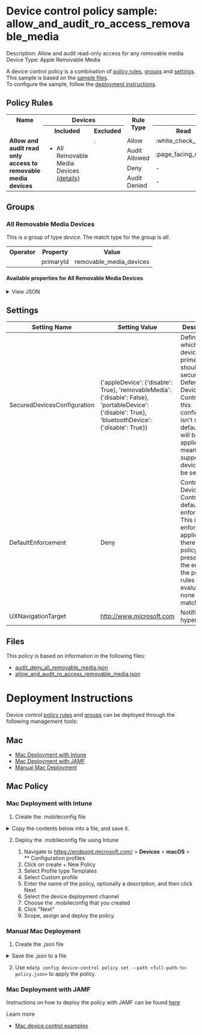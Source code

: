 # Device control policy sample: allow_and_audit_ro_access_removable_media

Description: Allow and audit read-only access for any removable media              
Device Type: Apple Removable Media

A device control policy is a combination of [policy rules](#policy-rules), [groups](#groups) and [settings](#settings).  
This sample is based on the [sample files](#files).  
To configure the sample, follow the [deployment instructions](#deployment-instructions).  

## Policy Rules

<table>
    <tr>
        <th rowspan="2" valign="top">Name</th>
        <th colspan="2" valign="top">Devices</th>
        <th rowspan="2" valign="top">Rule Type</th>
        <th colspan="3" valign="top"><center>Access</center></th>
        <th rowspan="2" valign="top">Notification</th>
    </tr>
    <tr>
        <th>Included</th>
        <th>Excluded</th><th>Read</th><th>Write</th><th>Execute</th></tr><tr>
            <td rowspan="4"><b>Allow and audit read only access to removable media devices</b></td>
            <td rowspan="4 valign="top">
                <ul><li>All Removable Media Devices<a href="#all-removable-media-devices" title="all [{'$type': 'primaryId', 'value': 'removable_media_devices'}]"> (details)</a></ul>
            </td>
            <td rowspan="4" valign="top">.
                <ul></ul>
            </td>
            <td>Allow</td>
            <td>:white_check_mark:</td>
            <td>-</td>
            <td>-</td>
            <td>None</td> 
        </tr><tr>
            <td>Audit Allowed</td>
            <td>:page_facing_up:</td>
            <td>-</td>
            <td>-</td>
            <td>Send event</td>
        </tr><tr>
            <td>Deny</td>
            <td>-</td>
            <td>:x:</td>
            <td>:x:</td>
            <td>None</td>
        </tr><tr>
            <td>Audit Denied</td>
            <td>-</td>
            <td>:page_facing_up:</td>
            <td>:page_facing_up:</td>
            <td>Send event</td>
        </tr></table>


## Groups


### All Removable Media Devices



This is a group of type *device*. 
The match type for the group is *all*.


<table>
<tr>
<th>Operator</th>
<th>Property</th>
<th>Value</th>
</tr>

<tr>

<td></td>

<td>primaryId</td>

<td>removable_media_devices</td>

</tr>

</table>


#### Available properties for All Removable Media Devices


<details>
<summary>View JSON</summary>

```json
{
    "$type": "device",
    "id": "531278a2-a318-48d7-8e6a-0f0fd7589b07",
    "name": "All Removable Media Devices",
    "query": {
        "$type": "all",
        "clauses": [
            {
                "$type": "primaryId",
                "value": "removable_media_devices"
            }
        ]
    }
}
```
</details>


## Settings






| Setting Name |  Setting Value | Description |Documentation |
|--------------|----------------|-------------|---------------|
SecuredDevicesConfiguration | {'appleDevice': {'disable': True}, 'removableMedia': {'disable': False}, 'portableDevice': {'disable': True}, 'bluetoothDevice': {'disable': True}} | Defines which device's primary ids should be secured by Defender Device Control. If this configuration isn't set the default value will be applied, meaning all supported devices will be secured. |[documentation](https://learn.microsoft.com/en-us/microsoft-365/security/defender-endpoint/mac-device-control-overview?view=o365-worldwide#settings) |
DefaultEnforcement | Deny | Control Device Control default enforcement. This is the enforcement applied if there are no policy rules present or at the end of the policy rules evaluation none were matched. |[documentation](https://learn.microsoft.com/en-us/microsoft-365/security/defender-endpoint/mac-device-control-overview?view=o365-worldwide#settings) |
UXNavigationTarget | http://www.microsoft.com | Notification hyperlink |[documentation](https://learn.microsoft.com/en-us/microsoft-365/security/defender-endpoint/mac-device-control-overview?view=o365-worldwide#settings) |


## Files
This policy is based on information in the following files:

- [audit_deny_all_removable_media.json](audit_deny_all_removable_media.json)
- [allow_and_audit_ro_access_removable_media.json](allow_and_audit_ro_access_removable_media.json)


# Deployment Instructions

Device control [policy rules](#policy-rules) and [groups](#groups) can be deployed through the following management tools:




## Mac
- [Mac Deployment with Intune](#mac-deployment-with-intune)
- [Mac Deployment with JAMF](#mac-deployment-with-jamf)
- [Manual Mac Deployment](#manual-mac-deployment)





## Mac Policy
### Mac Deployment with Intune

1. Create the .mobileconfig file

<details>
    <summary>Copy the contents below into a file, and save it.</summary>       

```xml
<?xml version="1.0" encoding="utf-8"?>
<!DOCTYPE plist PUBLIC "-//Apple//DTD PLIST 1.0//EN" "http://www.apple.com/DTDs/PropertyList-1.0.dtd">
<plist version="1">
    <dict>
        <key>PayloadUUID</key>
        <string>C4E6A782-0C8D-44AB-A025-EB893987A295</string>
        <key>PayloadType</key>
        <string>Configuration</string>
        <key>PayloadOrganization</key>
        <string>Microsoft</string>
        <key>PayloadIdentifier</key>
        <string>com.microsoft.wdav</string>
        <key>PayloadDisplayName</key>
        <string>Microsoft Defender settings</string>
        <key>PayloadDescription</key>
        <string>Microsoft Defender configuration settings</string>
        <key>PayloadVersion</key>
        <integer>1</integer>
        <key>PayloadEnabled</key>
        <true/>
        <key>PayloadRemovalDisallowed</key>
        <true/>
        <key>PayloadScope</key>
        <string>System</string>
        <key>PayloadContent</key>
        <array>
            <dict>
                <key>PayloadUUID</key>
                <string>99DBC2BC-3B3A-46A2-A413-C8F9BB9A7295</string>
                <key>PayloadType</key>
                <string>com.microsoft.wdav</string>
                <key>PayloadOrganization</key>
                <string>Microsoft</string>
                <key>PayloadIdentifier</key>
                <string>com.microsoft.wdav</string>
                <key>PayloadDisplayName</key>
                <string>Microsoft Defender configuration settings</string>
                <key>PayloadDescription</key>
                <string/>
                <key>PayloadVersion</key>
                <integer>1</integer>
                <key>PayloadEnabled</key>
                <true/>
                <key>dlp</key>
                <dict>
                  <key>features</key>
                    <array>
                        <dict>
                            <key>name</key>
                            <string>DC_in_dlp</string>
                            <key>state</key>
                            <string>enabled</string>
                        </dict>
                    </array>
                </dict>
                <key>deviceControl</key>
                <dict>
                    <key>policy</key>
                    <string>
{
    "groups": [
        {
            "$type": "device",
            "id": "531278a2-a318-48d7-8e6a-0f0fd7589b07",
            "name": "All Removable Media Devices",
            "query": {
                "$type": "all",
                "clauses": [
                    {
                        "$type": "primaryId",
                        "value": "removable_media_devices"
                    }
                ]
            }
        }
    ],
    "rules": [
        {
            "id": "5553fc5d-acec-467c-a23e-13023290e367",
            "name": "Allow and audit read only access to removable media devices",
            "includeGroups": [
                "531278a2-a318-48d7-8e6a-0f0fd7589b07"
            ],
            "entries": [
                {
                    "$type": "removableMedia",
                    "id": "54210657-995e-42be-a8a4-419c7afc7172",
                    "enforcement": {
                        "$type": "allow"
                    },
                    "access": [
                        "read"
                    ]
                },
                {
                    "$type": "removableMedia",
                    "id": "94d0e385-14f1-4856-bdfd-929c4362f879",
                    "enforcement": {
                        "$type": "auditAllow",
                        "options": [
                            "send_event"
                        ]
                    },
                    "access": [
                        "read"
                    ]
                },
                {
                    "$type": "removableMedia",
                    "id": "3685c0ff-6056-4216-a077-0dff53907a3f",
                    "enforcement": {
                        "$type": "deny"
                    },
                    "access": [
                        "write",
                        "execute"
                    ]
                },
                {
                    "$type": "removableMedia",
                    "id": "e7232712-af9a-4b07-ab64-b9e0dc7f7b7b",
                    "enforcement": {
                        "$type": "auditDeny",
                        "options": [
                            "send_event",
                            "send_notification"
                        ]
                    },
                    "access": [
                        "write",
                        "execute"
                    ]
                }
            ]
        }
    ],
    "settings": {
        "features": {
            "appleDevice": {
                "disable": true
            },
            "removableMedia": {
                "disable": false
            },
            "portableDevice": {
                "disable": true
            },
            "bluetoothDevice": {
                "disable": true
            }
        },
        "global": {
            "defaultEnforcement": "deny"
        },
        "ux": {
            "navigationTarget": "http://www.microsoft.com"
        }
    }
}
                    </string>
                </dict>
            </dict>
        </array>
    </dict>
</plist>
```
</details>



2. Deploy the .mobileconfig file using Intune

    1.   Navigate to https://endpoint.microsoft.com/ > **Devices** > **macOS** > ** Configuration profiles
    2.   Click on create + New Policy
    3.   Select Profile type Templates
    4.   Select Custom profile
    5.   Enter the name of the policy, optionally a description, and then click Next
    6.   Select the device deployment channel
    7.   Choose the .mobileconfig that you created
    8.   Click "Next"
    9.   Scope, assign and deploy the policy.



### Manual Mac Deployment


1. Create the .json file

<details>
     <summary>Save the .json to a file</summary>

```json
{
    "groups": [
        {
            "$type": "device",
            "id": "531278a2-a318-48d7-8e6a-0f0fd7589b07",
            "name": "All Removable Media Devices",
            "query": {
                "$type": "all",
                "clauses": [
                    {
                        "$type": "primaryId",
                        "value": "removable_media_devices"
                    }
                ]
            }
        }
    ],
    "rules": [
        {
            "id": "5553fc5d-acec-467c-a23e-13023290e367",
            "name": "Allow and audit read only access to removable media devices",
            "includeGroups": [
                "531278a2-a318-48d7-8e6a-0f0fd7589b07"
            ],
            "entries": [
                {
                    "$type": "removableMedia",
                    "id": "54210657-995e-42be-a8a4-419c7afc7172",
                    "enforcement": {
                        "$type": "allow"
                    },
                    "access": [
                        "read"
                    ]
                },
                {
                    "$type": "removableMedia",
                    "id": "94d0e385-14f1-4856-bdfd-929c4362f879",
                    "enforcement": {
                        "$type": "auditAllow",
                        "options": [
                            "send_event"
                        ]
                    },
                    "access": [
                        "read"
                    ]
                },
                {
                    "$type": "removableMedia",
                    "id": "3685c0ff-6056-4216-a077-0dff53907a3f",
                    "enforcement": {
                        "$type": "deny"
                    },
                    "access": [
                        "write",
                        "execute"
                    ]
                },
                {
                    "$type": "removableMedia",
                    "id": "e7232712-af9a-4b07-ab64-b9e0dc7f7b7b",
                    "enforcement": {
                        "$type": "auditDeny",
                        "options": [
                            "send_event",
                            "send_notification"
                        ]
                    },
                    "access": [
                        "write",
                        "execute"
                    ]
                }
            ]
        }
    ],
    "settings": {
        "features": {
            "appleDevice": {
                "disable": true
            },
            "removableMedia": {
                "disable": false
            },
            "portableDevice": {
                "disable": true
            },
            "bluetoothDevice": {
                "disable": true
            }
        },
        "global": {
            "defaultEnforcement": "deny"
        },
        "ux": {
            "navigationTarget": "http://www.microsoft.com"
        }
    }
}
```
</details>


2. Use ```mdatp config device-control policy set --path <full-path-to-policy.json>``` to apply the policy.



### Mac Deployment with JAMF

Instructions on how to deploy the policy with JAMF can be found [here](https://learn.microsoft.com/en-us/microsoft-365/security/defender-endpoint/mac-device-control-jamf?view=o365-worldwide#deploy-policy-by-using-jamf)

Learn more
- [Mac device control examples](../Removable%20Storage%20Access%20Control%20Samples/macOS/policy/examples/README.md)


